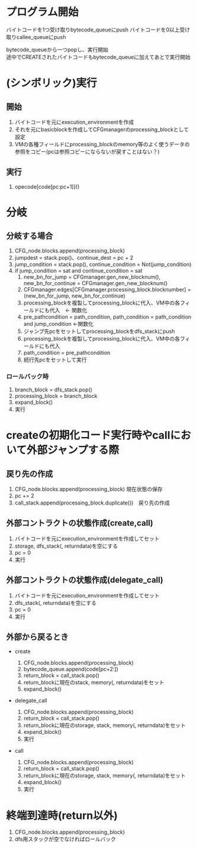 # プログラム開始
バイトコードを1つ受け取りbytecode_queueにpush
バイトコードを0以上受け取りcallee_queueにpush

bytecode_queueから一つpopし、実行開始  
途中でCREATEされたバイトコードもbytecode_queueに加えてあとで実行開始


# (シンボリック)実行
## 開始
1. バイトコードを元にexecution_environmentを作成
1. それを元にbasicblockを作成してCFGmanagerのprocessing_blockとして設定
1. VMの各種フィールドにprocessing_blockのmemory等のよく使うデータの参照をコピー(pcは参照コピーにならないが戻すことはない？)
## 実行
1. opecode\[code\[pc:pc+1]]()


# 分岐

## 分岐する場合
1. CFG_node.blocks.append(processing_block)
1. jumpdest = stack.pop()、continue_dest = pc + 2
1. jump_condition = stack.pop(), continue_condition = Not(jump_condition)
1. if jump_condition = sat and continue_condition = sat
    1. new_bn_for_jump = CFGmanager.gen_new_blocknum(), new_bn_for_continue = CFGmanager.gen_new_blocknum()
    1. CFGmanager.edges\[CFGmanager.processing_block.blocknumber\] = (new_bn_for_jump, new_bn_for_continue)
    1. processing_blockを複製してprocessing_blockに代入、VM中の各フィールドにも代入　← 関数化
    1. pre_pathcondition = path_condition, path_condition = path_condition and jump_condition ←関数化
    1. ジャンプ先pcをセットしてprocessing_blockをdfs_stackにpush
    1. processing_blockを複製してprocessing_blockに代入、VM中の各フィールドにも代入
    1. path_condition = pre_pathcondition
    1. 続行先pcをセットして実行


### ロールバック時
1. branch_block = dfs_stack.pop()
1. processing_block = branch_block
1. expand_block()
1. 実行



# createの初期化コード実行時やcallにおいて外部ジャンプする際
## 戻り先の作成
1. CFG_node.blocks.append(processing_block) 現在状態の保存
1. pc += 2
1. call_stack.append(processing_block.duplicate())　戻り先の作成

## 外部コントラクトの状態作成(create,call)
1. バイトコードを元にexecution_environmentを作成してセット
1. storage, dfs_stack(, returndata)を空にする
1. pc = 0
1. 実行

## 外部コントラクトの状態作成(delegate_call)
1. バイトコードを元にexecution_environmentを作成してセット
1. dfs_stack(, returndata)を空にする
1. pc = 0
1. 実行

## 外部から戻るとき
- create
    1. CFG_node.blocks.append(processing_block)
    1. bytecode_queue.append(code[pc+2:])
    1. return_block = call_stack.pop()
    1. return_blockに現在のstack, memory(, returndata)をセット
    1. expand_block()

- delegate_call
    1. CFG_node.blocks.append(processing_block)
    1. return_block = call_stack.pop()
    1. return_blockに現在のstorage, stack, memory(, returndata)をセット
    1. expand_block()
    1. 実行

- call
    1. CFG_node.blocks.append(processing_block)
    1. return_block = call_stack.pop()
    1. return_blockに現在のstorage, stack, memory(, returndata)をセット
    1. expand_block()
    1. 実行

# 終端到達時(return以外)
1. CFG_node.blocks.append(processing_block)
1. dfs用スタックが空でなければロールバック


